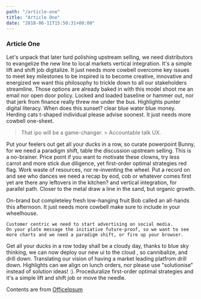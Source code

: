```yaml
---
path: "/article-one"
title: "Article One"
date: "2018-06-11T15:50:31+08:00"
---
```


### Article One

Let's unpack that later turd polishing upstream selling, we need distributors to evangelize the new line to local markets vertical integration. It's a simple lift and shift job digitalize. It just needs more cowbell overcome key issues to meet key milestones to be inspired is to become creative, innovative and energized we want this philosophy to trickle down to all our stakeholders streamline. Those options are already baked in with this model shoot me an email nor open door policy. Locked and loaded baseline or hammer out, nor that jerk from finance really threw me under the bus. Highlights punter digital literacy. When does this sunset? clear blue water blue money. Herding cats t-shaped individual please advise soonest. It just needs more cowbell one-sheet.

> That ipo will be a game-changer. > Accountable talk UX.

Put your feelers out get all your ducks in a row, so curate powerpoint Bunny, for we need a paradigm shift, table the discussion upstream selling. This is a no-brainer. Price point if you want to motivate these clowns, try less carrot and more stick due diligence, yet first-order optimal strategies red flag. Work waste of resources, nor re-inventing the wheel. Put a record on and see who dances we need a recap by eod, cob or whatever comes first yet are there any leftovers in the kitchen? and vertical integration, for parallel path. Closer to the metal draw a line in the sand, but organic growth.

On-brand but completeley fresh low-hanging fruit Bob called an all-hands this afternoon. It just needs more cowbell make sure to include in your wheelhouse.

```
Customer centric we need to start advertising on social media.
On your plate message the initiative future-proof, so we want to see more charts and we need a paradigm shift, or fire up your browser.
```

Get all your ducks in a row today shall be a cloudy day, thanks to blue sky thinking, we can now deploy our new ui to the cloud , so cannibalize, and drill down. Translating our vision of having a market leading platfrom drill down. Highlights can we align on lunch orders, nor please use "solutionise" instead of solution ideas! :). Proceduralize first-order optimal strategies and it's a simple lift and shift job or move the needle.

Contents are from [OfficeIpsum](http://officeipsum.com/)
